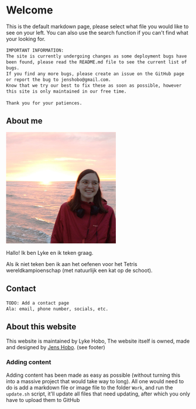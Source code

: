 # Welcome

This is the default markdown page, please select what file you would like to see on your left. You can also use the search function if you can't find what your looking for.

```
IMPORTANT INFORMATION:
The site is currently undergoing changes as some deployment bugs have been found, please read the README.md file to see the current list of bugs.
If you find any more bugs, please create an issue on the GitHub page or report the bug to jenshobo@gmail.com.
Know that we try our best to fix these as soon as possible, however this site is only maintained in our free time.

Thank you for your patiences.
```

## About me

<img src="./Images/WhatsApp Image 2025-04-02 at 12.13.08.jpeg" alt="Image Lyke" width="300"/>

Hallo! Ik ben Lyke en ik teken graag.

Als ik niet teken ben ik aan het oefenen voor het Tetris wereldkampioenschap (met natuurlijk een kat op de schoot).

## Contact

```
TODO: Add a contact page
Ala: email, phone number, socials, etc.
```

## About this website

This website is maintained by Lyke Hobo, The website itself is owned, made and designed by [Jens Hobo](https://jenshobo.github.io/). (see footer)

### Adding content

Adding content has been made as easy as possible (without turning this into a massive project that would take way to long). All one would need to do is add a markdown file or image file to the folder ```Work```, and run the ```update.sh``` script, it'll update all files that need updating, after which you only have to upload them to GitHub
